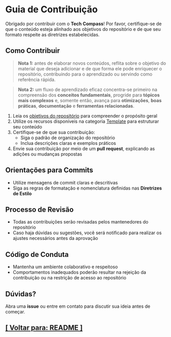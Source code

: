 # Guia de Contribuição

Obrigado por contribuir com o **Tech Compass**! Por favor, certifique-se de que o conteúdo esteja alinhado aos objetivos do repositório e de que seu formato respeite as diretrizes estabelecidas.

## Como Contribuir

> **Nota 1:** antes de elaborar novos conteúdos, reflita sobre o objetivo do material que deseja adicionar e de que forma ele pode enriquecer o repositório, contribuindo para o aprendizado ou servindo como referência rápida.

> **Nota 2:** um fluxo de aprendizado eficaz concentra-se primeiro na compreensão dos **conceitos fundamentais**, progride para **tópicos mais complexos** e, somente então, avança para **otimizações**, **boas práticas**, **documentação** e **ferramentas relacionadas**.

1. Leia os [objetivos do repositório](./README.md#objetivos-repositorio) para compreender o propósito geral
2. Utilize os recursos disponíveis na categoria [Template](./template/template.md) para estruturar seu conteúdo
3. Certifique-se de que sua contribuição:
    - Siga o padrão de organização do repositório
    - Inclua descrições claras e exemplos práticos
4. Envie sua contribuição por meio de um **pull request**, explicando as adições ou mudanças propostas

## Orientações para Commits

- Utilize mensagens de commit claras e descritivas
- Siga as regras de formatação e nomenclatura definidas nas **Diretrizes de Estilo**

## Processo de Revisão

- Todas as contribuições serão revisadas pelos mantenedores do repositório
- Caso haja dúvidas ou sugestões, você será notificado para realizar os ajustes necessários antes da aprovação

## Código de Conduta

- Mantenha um ambiente colaborativo e respeitoso
- Comportamentos inadequados poderão resultar na rejeição da contribuição ou na restrição de acesso ao repositório

## Dúvidas?

Abra uma **issue** ou entre em contato para discutir sua ideia antes de começar.

## [[ Voltar para: README ]](./README.md)